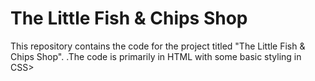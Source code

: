 # The Little Fish & Chips Shop
This repository contains the code for the project titled "The Little Fish & Chips Shop".
.The code is primarily in HTML with some basic styling in CSS>
